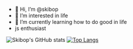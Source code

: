 - 👋 Hi, I’m @skibop
- 👀 I’m interested in life
- 🌱 I’m currently learning how to do good in life
- js enthusiast


![Skibop's GitHub stats](https://github-readme-stats.vercel.app/api?username=skibop&show_icons=true&theme=radical)
[![Top Langs](https://github-readme-stats.vercel.app/api/top-langs/?username=skibop&layout=compact)](https://github.com/anuraghazra/github-readme-stats)
